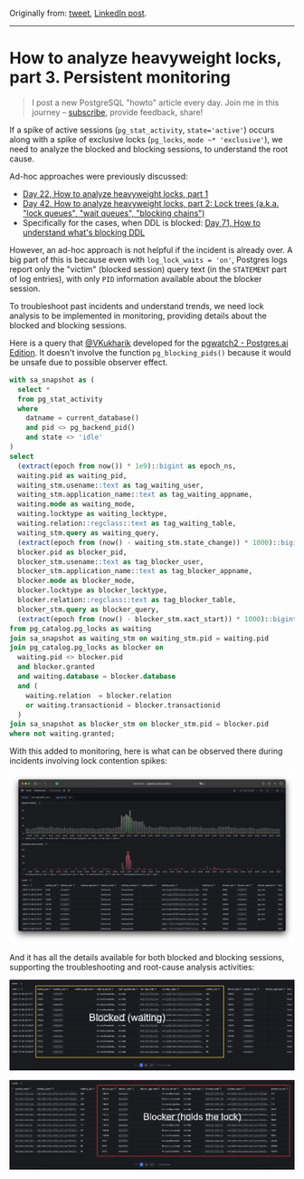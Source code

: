 Originally from: [tweet](https://twitter.com/samokhvalov/status/1733252574479040950), [LinkedIn post]().

---

# How to analyze heavyweight locks, part 3. Persistent monitoring

> I post a new PostgreSQL "howto" article every day. Join me in this
> journey – [subscribe](https://twitter.com/samokhvalov/), provide feedback, share!

If a spike of active sessions (`pg_stat_activity`, `state='active'`) occurs along with a spike of exclusive locks
(`pg_locks`, `mode ~* 'exclusive'`), we need to analyze the blocked and blocking sessions, to understand the root cause.

Ad-hoc approaches were previously discussed:

- [Day 22, How to analyze heavyweight locks, part 1](0022_how_to_analyze_heavyweight_locks_part_1.md)
- [Day 42, How to analyze heavyweight locks, part 2: Lock trees (a.k.a. "lock queues", "wait queues", "blocking chains")](0042_how_to_analyze_heavyweight_locks_part_2.md)
- Specifically for the cases, when DDL is
  blocked: [Day 71, How to understand what's blocking DDL](0071_how_to_understand_what_is_blocking_ddl.md)

However, an ad-hoc approach is not helpful if the incident is already over. A big part of this is because even with
`log_lock_waits = 'on'`, Postgres logs report only the "victim" (blocked session) query text (in the `STATEMENT` part of
log entries), with only `PID` information available about the blocker session.

To troubleshoot past incidents and understand trends, we need lock analysis to be implemented in monitoring, providing
details about the blocked and blocking sessions.

Here is a query that [@VKukharik](https://twitter.com/VKukharik) developed for
the [pgwatch2 - Postgres.ai Edition](https://hub.docker.com/r/postgresai/pgwatch2). It doesn't involve
the function `pg_blocking_pids()` because it would be unsafe due to possible observer effect.

```sql
with sa_snapshot as (
  select *
  from pg_stat_activity
  where
    datname = current_database()
    and pid <> pg_backend_pid()
    and state <> 'idle'
)
select
  (extract(epoch from now()) * 1e9)::bigint as epoch_ns,
  waiting.pid as waiting_pid,
  waiting_stm.usename::text as tag_waiting_user,
  waiting_stm.application_name::text as tag_waiting_appname,
  waiting.mode as waiting_mode,
  waiting.locktype as waiting_locktype,
  waiting.relation::regclass::text as tag_waiting_table,
  waiting_stm.query as waiting_query,
  (extract(epoch from (now() - waiting_stm.state_change)) * 1000)::bigint as waiting_ms,
  blocker.pid as blocker_pid,
  blocker_stm.usename::text as tag_blocker_user,
  blocker_stm.application_name::text as tag_blocker_appname,
  blocker.mode as blocker_mode,
  blocker.locktype as blocker_locktype,
  blocker.relation::regclass::text as tag_blocker_table,
  blocker_stm.query as blocker_query,
  (extract(epoch from (now() - blocker_stm.xact_start)) * 1000)::bigint as blocker_tx_ms
from pg_catalog.pg_locks as waiting
join sa_snapshot as waiting_stm on waiting_stm.pid = waiting.pid
join pg_catalog.pg_locks as blocker on
  waiting.pid <> blocker.pid
  and blocker.granted
  and waiting.database = blocker.database
  and (
    waiting.relation  = blocker.relation
    or waiting.transactionid = blocker.transactionid
  )
join sa_snapshot as blocker_stm on blocker_stm.pid = blocker.pid
where not waiting.granted;
```

With this added to monitoring, here is what can be observed there during incidents involving lock contention spikes:

![](./files/0073_01.jpg)

And it has all the details available for both blocked and blocking sessions, supporting the troubleshooting and
root-cause analysis activities:

![](./files/0073_02.jpg)

![](./files/0073_03.jpg)
